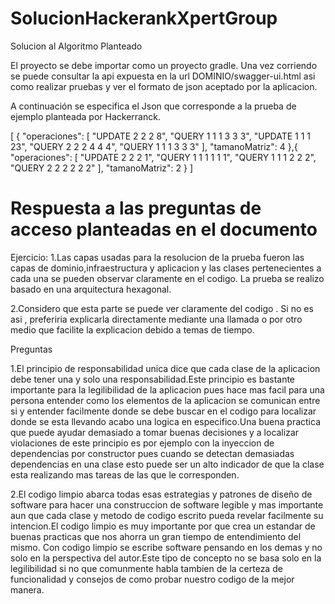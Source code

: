 # SolucionHackerankXpertGroup
Solucion al Algoritmo Planteado



El proyecto se debe importar como un proyecto gradle. Una vez corriendo se puede consultar la api expuesta en la url 
DOMINIO/swagger-ui.html asi como realizar pruebas y ver el formato de json aceptado por la aplicacion.

A continuación se especifica el Json que corresponde a la prueba de ejemplo planteada por Hackerranck.

[
  {
    "operaciones": [
      "UPDATE 2 2 2 8",
			"QUERY 1 1 1 3 3 3",
			"UPDATE 1 1 1 23",
			"QUERY 2 2 2 4 4 4",
			"QUERY 1 1 1 3 3 3"
    ],
    "tamanoMatriz": 4
  },{
		"operaciones": [
    "UPDATE 2 2 2 1",
		"QUERY 1 1 1 1 1 1",
		"QUERY 1 1 1 2 2 2",
		"QUERY 2 2 2 2 2 2"
    ],
    "tamanoMatriz": 2
	}
]


# Respuesta a las preguntas de acceso planteadas en el documento

Ejercicio:
1.Las capas usadas para la resolucion de la prueba fueron las capas de dominio,infraestructura y aplicacion y las clases pertenecientes a cada una se pueden observar claramente en el codigo. La prueba se realizo basado en una arquitectura hexagonal.

2.Considero que esta parte  se puede ver claramente del codigo . Si no es asi , preferiria explicarla directamente mediante una llamada o por otro medio que facilite la explicacion debido a temas de tiempo.


Preguntas

1.El principio de responsabilidad unica dice que cada clase de la aplicacion debe tener una y solo una responsabilidad.Este principio es bastante importante para la legilibilidad de la aplicacion pues hace  mas facil para una persona entender como los elementos de la aplicacion se comunican entre si y entender facilmente donde se debe buscar en el codigo para localizar donde se esta llevando acabo una logica en especifico.Una buena practica que puede ayudar demasiado a tomar buenas decisiones y a localizar violaciones de este principio es por ejemplo con la inyeccion de dependencias por constructor pues cuando se detectan demasiadas dependencias en una clase esto puede ser un alto indicador de que la clase esta realizando mas tareas de las que le corresponden.


2.El codigo limpio abarca todas esas estrategias y patrones de diseño de software para hacer una construccion de software legible y mas importante aun que cada clase y metodo de codigo escrito pueda revelar facilmente su intencion.El codigo limpio es muy importante por que crea un estandar de buenas practicas que nos ahorra un gran tiempo de entendimiento del mismo. Con codigo limpio se escribe software pensando en los demas y no solo en la perspectiva del autor.Este tipo de concepto no se basa solo en la legilibilidad si no que comunmente habla tambien de la certeza de funcionalidad y consejos de como probar nuestro codigo de la mejor manera.




